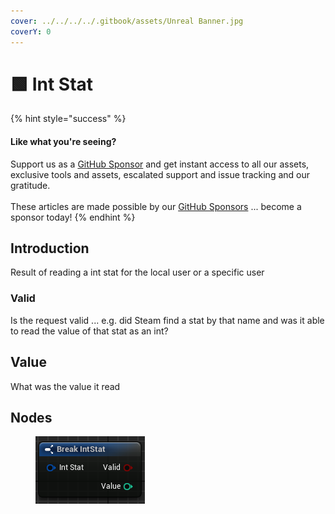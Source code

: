 ```yaml
---
cover: ../../../../.gitbook/assets/Unreal Banner.jpg
coverY: 0
---
```


# 🟩 Int Stat

{% hint style="success" %}
#### Like what you're seeing?

Support us as a [GitHub Sponsor](../../../../where-to-buy/become-a-sponsor.md) and get instant access to all our assets, exclusive tools and assets, escalated support and issue tracking and our gratitude.\
\
These articles are made possible by our [GitHub Sponsors](../../../../where-to-buy/become-a-sponsor.md) ... become a sponsor today!
{% endhint %}

## Introduction

Result of reading a int stat for the local user or a specific user

### Valid

Is the request valid ... e.g. did Steam find a stat by that name and was it able to read the value of that stat as an int?

## Value

What was the value it read

## Nodes

<figure><img src="../../../../.gitbook/assets/image (325).png" alt=""><figcaption></figcaption></figure>
